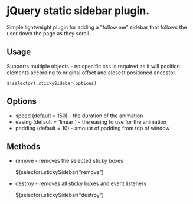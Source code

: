 jQuery static sidebar plugin.
=============================

  Simple lightweight plugin for adding a "follow me" sidebar that follows
  the user down the page as they scroll.

Usage
---

  Supports multiple objects - no specific css is required as it will
  position elements according to original offset and closest positioned
  ancestor.

    $(selector).stickySidebar(options)

Options
---

* speed (default = 150) - the duration of the animation
* easing (default = 'linear') - the easing to use for the animation
* padding (default = 10) - amount of padding from top of window

Methods
---

  * remove - removes the selected sticky boxes

    $(selector).stickySidebar("remove")

  * destroy - removes all sticky boxes and event listeners

    $(selector).stickySidebar("destroy")
